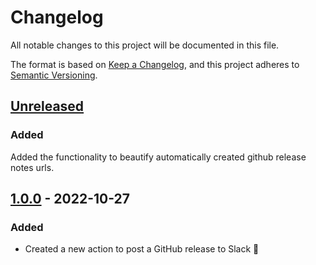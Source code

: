 # Changelog

All notable changes to this project will be documented in this file.

The format is based on [Keep a Changelog](https://keepachangelog.com/en/1.0.0/),
and this project adheres to [Semantic Versioning](https://semver.org/spec/v2.0.0.html).

## [Unreleased]

### Added

Added the functionality to beautify automatically created github release notes urls.

## [1.0.0] - 2022-10-27

### Added

- Created a new action to post a GitHub release to Slack :tada:

[unreleased]: https://github.com/neolution-ch/action-release-notifier/compare/v1.0.0...HEAD
[1.0.0]: https://github.com/neolution-ch/action-release-notifier/releases/tag/v1.0.0
